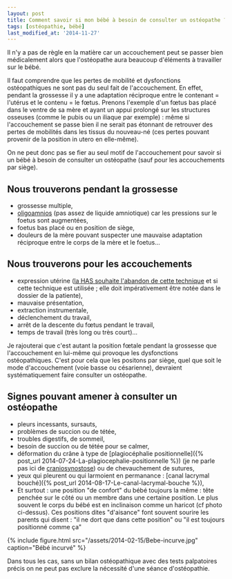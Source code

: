 ```yaml
---
layout: post
title: Comment savoir si mon bébé à besoin de consulter un ostéopathe ?
tags: [ostéopathie, bébé]
last_modified_at: '2014-11-27'
---
```


Il n'y a pas de règle en la matière car un accouchement peut se passer bien médicalement alors que l'ostéopathe aura beaucoup d'éléments à travailler sur le bébé.

Il faut comprendre que les pertes de mobilité et dysfonctions ostéopathiques ne sont pas du seul fait de l'accouchement. En effet, pendant la grossesse il y a une adaptation réciproque entre le contenant = l'utérus et le contenu = le fœtus. Prenons l'exemple d'un fœtus bas placé dans le ventre de sa mère et ayant un appui prolongé sur les structures osseuses (comme le pubis ou un iliaque par exemple) : même si l'accouchement se passe bien il ne serait pas étonnant de retrouver des pertes de mobilités dans les tissus du nouveau-né (ces pertes pouvant provenir de la position in utero en elle-même).

On ne peut donc pas se fier au seul motif de l'accouchement pour savoir si un bébé à besoin de consulter un ostéopathe (sauf pour les accouchements par siège).

## Nous trouverons pendant la grossesse

- grossesse multiple,
- [oligoamnios](https://fr.wikipedia.org/wiki/Oligoamnios) (pas assez de liquide amniotique) car les pressions sur le foetus sont augmentées,
- foetus bas placé ou en position de siège,
- douleurs de la mère pouvant suspecter une mauvaise adaptation réciproque entre le corps de la mère et le foetus...

## Nous trouverons pour les accouchements

- expression utérine
  ([la HAS souhaite l'abandon de cette technique](http://www.has-sante.fr/portail/upload/docs/application/pdf/ea-_recommandations_.pdf) et si cette technique est utilisée ;
  elle doit impérativement être notée dans le dossier de la patiente),
- mauvaise présentation,
- extraction instrumentale,
- déclenchement du travail,
- arrêt de la descente du fœtus pendant le travail,
- temps de travail (très long ou très court)...

Je rajouterai que c'est autant la position fœtale pendant la grossesse que l'accouchement en lui-même qui provoque les dysfonctions ostéopathiques. C'est pour cela que les positons par siège, quel que soit le mode d'accouchement (voie basse ou césarienne), devraient systématiquement faire consulter un ostéopathe.

## Signes pouvant amener à consulter un ostéopathe

- pleurs incessants, sursauts,
- problèmes de succion ou de tétée,
- troubles digestifs, de sommeil,
- besoin de succion ou de tétée pour se calmer,
- déformation du crâne à type de [plagiocéphalie positionnelle]({% post_url 2014-07-24-La-plagiocephalie-positionnelle %}) (je ne parle pas ici de [craniosynostose](https://fr.wikipedia.org/wiki/Craniosynostose)) ou de chevauchement de sutures,
- yeux qui pleurent ou qui larmoient en permanance : [canal lacrymal bouché]({% post_url 2014-08-17-Le-canal-lacrymal-bouche %}),
- Et surtout : une position "de confort" du bébé toujours la même : tête penchée sur le côté ou un membre dans une certaine position. Le plus souvent le corps du bébé est en inclinaison comme un haricot (cf photo ci-dessus). Ces positions dites "d'aisance" font souvent sourire les parents qui disent : "il ne dort que dans cette position" ou "il est toujours positionné comme ça"

{% include figure.html src="/assets/2014-02-15/Bebe-incurve.jpg" caption="Bébé incurvé" %}

Dans tous les cas, sans un bilan ostéopathique avec des tests palpatoires précis on ne peut pas exclure la nécessité d'une séance d'ostéopathie.
